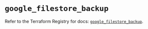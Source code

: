 # `google_filestore_backup`

Refer to the Terraform Registry for docs: [`google_filestore_backup`](https://registry.terraform.io/providers/hashicorp/google-beta/5.18.0/docs/resources/google_filestore_backup).

